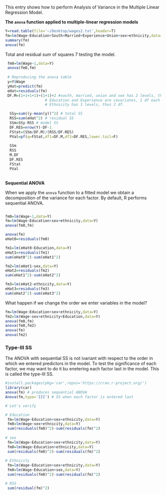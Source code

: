 This entry shows how to perform Analysis of Variance in the Multiple Linear Regression Model.


**The `anova` function applied to multiple-linear regression models**

```r
Y=read.table(file='~/Desktop/wages2.txt',header=T)
fm=lm(Wage~Education+South+Married+Experience+Union+sex+ethnicity,data=Y)
summary(fm)
anova(fm)
```

Total and residual sum of squares 7 testing the model.

```r
 fm0=lm(Wage~1,data=Y)
 anova(fm0,fm)
 
 # Reproducing the anova table
 y=Y$Wage
 yHat=predict(fm)
 eHat=residuals(fm)
 DF.M=(1+1+1+1)+(1+1)+2 #south, married, union and sex has 2 levels, thus 1df each. 
                  # Education and Experience are covariates, 1 df each
                  # Ethnicity has 3 levels, thus 2 df. 

  SSy=sum((y-mean(y))^2) # total SS
  RSS=sum(eHat^2) # residual SS
  SSm=SSy-RSS # model SS
  DF.RES=nrow(Y)-DF-1
  FStat=(SSm/DF.M)/(RSS/DF.RES)
  PVal=pf(q=FStat,df1=DF.M,df2=DF.RES,lower.tail=F)
  
  SSm
  RSS
  M.DF
  DF.RES
  FStat
  PVal
  
```

**Sequential ANOVA**

When we apply the `anova` function to a fitted model we obtain a decomposition of the variance for each factor. 
By default, R performs sequential ANOVA. 

```r

fm0=lm(Wage~1,data=Y)
fm=lm(Wage~Education+sex+ethnicity,data=Y)
anova(fm0,fm)

anova(fm)
eHat0=residuals(fm0)

fm1=lm(eHat0~Education,data=Y)
eHat1=residuals(fm1)
sum(eHat0^2)-sum(eHat1^2)

fm2=lm(eHat1~sex,data=Y)
eHat2=residuals(fm2)
sum(eHat1^2)-sum(eHat2^2)

fm3=lm(eHat2~ethnicity,data=Y)
eHat3=residuals(fm3)
sum(eHat2^2)-sum(eHat3^2)

```

What happen if we change the order we enter variables in the model?

```r
fm=lm(Wage~Education+sex+ethnicity,data=Y)
fm2=lm(Wage~sex+ethnicity+Education,data=Y)
anova(fm0,fm)
anova(fm0,fm2)
anova(fm)
anova(fm2)
```

### Type-III SS 

The ANOVA with sequential SS is not ivariant with respect to the order in which we entered predictors in the model. To test the significance of each factor, we may want to do it bu enetering each factor last in the model. This is called the type-III SS.

```r
#install.packages(pkg='car',repos='https://cran.r-project.org/')
library(car)
anova(fm) # produces sequential ANOVA
Anova(fm,type='III') # SS when each factor is entered last

# Let's verify

# Education
 fm=lm(Wage~Education+sex+ethnicity,data=Y)
 fm0=lm(Wage~sex+ethnicity,data=Y)
 sum(residuals(fm0)^2)-sum(residuals(fm)^2)
 
# sex
 fm=lm(Wage~Education+sex+ethnicity,data=Y)
 fm0=lm(Wage~Education+ethnicity,data=Y)
 sum(residuals(fm0)^2)-sum(residuals(fm)^2)
 
# Ethnicity
 fm=lm(Wage~Education+sex+ethnicity,data=Y)
 fm0=lm(Wage~Education+sex,data=Y)
 sum(residuals(fm0)^2)-sum(residuals(fm)^2)

# RSS
 sum(residual(fm)^2)

```
